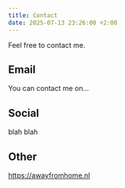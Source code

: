 ```yaml
---
title: Contact
date: 2025-07-13 23:26:00 +2:00
---
```

Feel free to contact me.
 
## Email
You can contact me on...

## Social
blah blah

## Other
https://awayfromhome.nl
